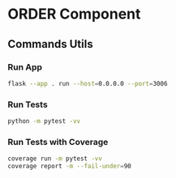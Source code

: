 # ORDER Component

## Commands Utils

### Run App

```bash
flask --app . run --host=0.0.0.0 --port=3006
```

### Run Tests

```bash
python -m pytest -vv
```

### Run Tests with Coverage

```bash
coverage run -m pytest -vv
coverage report -m --fail-under=90
```